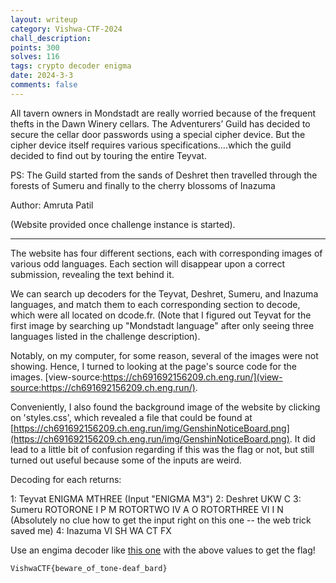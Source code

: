 ```yaml
---
layout: writeup
category: Vishwa-CTF-2024
chall_description:
points: 300
solves: 116
tags: crypto decoder enigma
date: 2024-3-3
comments: false
---
```


All tavern owners in Mondstadt are really worried because of the frequent thefts in the Dawn Winery cellars. The Adventurers’ Guild has decided to secure the cellar door passwords using a special cipher device. But the cipher device itself requires various specifications….which the guild decided to find out by touring the entire Teyvat.  

PS: The Guild started from the sands of Deshret then travelled through the forests of Sumeru and finally to the cherry blossoms of Inazuma  

Author: Amruta Patil  

(Website provided once challenge instance is started).  

---

The website has four different sections, each with corresponding images of various odd languages. Each section will disappear upon a correct submission, revealing the text behind it.  

We can search up decoders for the Teyvat, Deshret, Sumeru, and Inazuma languages, and match them to each corresponding section to decode, which were all located on dcode.fr. (Note that I figured out Teyvat for the first image by searching up "Mondstadt language" after only seeing three languages listed in the challenge description).  

Notably, on my computer, for some reason, several of the images were not showing. Hence, I turned to looking at the page's source code for the images. [view-source:https://ch691692156209.ch.eng.run/](view-source:https://ch691692156209.ch.eng.run/).  

Conveniently, I also found the background image of the website by clicking on 'styles.css', which revealed a file that could be found at [https://ch691692156209.ch.eng.run/img/GenshinNoticeBoard.png](https://ch691692156209.ch.eng.run/img/GenshinNoticeBoard.png). It did lead to a little bit of confusion regarding if this was the flag or not, but still turned out useful because some of the inputs are weird.  

Decoding for each returns:  

1: Teyvat
    ENIGMA MTHREE
    (Input "ENIGMA M3")
2: Deshret
    UKW C
3: Sumeru
    ROTORONE I P M
    ROTORTWO IV A O
    ROTORTHREE VI I N
    (Absolutely no clue how to get the input right on this one -- the web trick saved me)
4: Inazuma
    VI SH WA CT FX

Use an engima decoder like [this one](https://cryptii.com/pipes/enigma-machine) with the above values to get the flag!  

    VishwaCTF{beware_of_tone-deaf_bard}